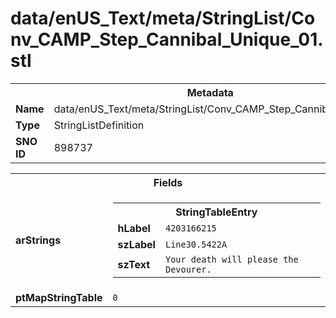 <h1>data/enUS_Text/meta/StringList/Conv_CAMP_Step_Cannibal_Unique_01.stl</h1><table><tr><th colspan="100%">Metadata</th></tr><tr><td><b>Name</b></td><td>data/enUS_Text/meta/StringList/Conv_CAMP_Step_Cannibal_Unique_01.stl</td></tr><tr><td><b>Type</b></td><td>StringListDefinition</td></tr><tr><td><b>SNO ID</b></td><td>898737</td></tr></table>

<table><tr><th colspan="100%">Fields</th></tr><tr><td><b>arStrings</b></td><td><table><tr><th colspan="100%">StringTableEntry</th></tr><tr><td><b>hLabel</b></td><td><code>4203166215</code></td></tr><tr><td><b>szLabel</b></td><td><code>Line30.5422A</code></td></tr><tr><td><b>szText</b></td><td><code>Your death will please the Devourer.</code></td></tr></table>


</td></tr><tr><td><b>ptMapStringTable</b></td><td><code>0</code></td></tr></table>

